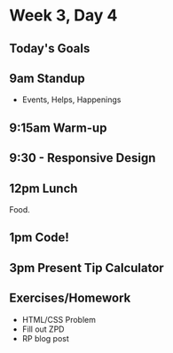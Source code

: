 # Week 3, Day 4

## Today's Goals

## 9am Standup

- Events, Helps, Happenings

## 9:15am Warm-up

## 9:30 - Responsive Design

## 12pm Lunch

Food.

## 1pm Code!

## 3pm Present Tip Calculator

## Exercises/Homework

- HTML/CSS Problem
- Fill out ZPD
- RP blog post
